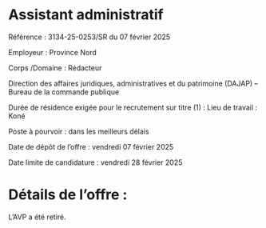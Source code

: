 # Assistant administratif

Référence : 3134-25-0253/SR du 07 février 2025

Employeur : Province Nord

Corps /Domaine : Rédacteur

Direction des affaires juridiques, administratives et du patrimoine (DAJAP) – Bureau de la commande publique

Durée de résidence exigée pour le recrutement sur titre (1) : Lieu de travail : Koné

Poste à pourvoir : dans les meilleurs délais

Date de dépôt de l’offre : vendredi 07 février 2025

Date limite de candidature : vendredi 28 février 2025

# Détails de l’offre :

L’AVP a été retiré.